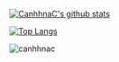 
[![CanhhnaC's github stats](https://github-readme-stats.vercel.app/api?username=canhhnac&show_icons=true&hide=issues,contribs&theme=tokyonight&count_private=true)](https://github.com/canhhnac/)

[![Top Langs](https://github-readme-stats.vercel.app/api/top-langs/?username=canhhnac&layout=compact)](https://github.com/canhhnac)
<p><img align="center" src="https://github-readme-streak-stats.herokuapp.com/?user=canhhnac&" alt="canhhnac" /></p>

